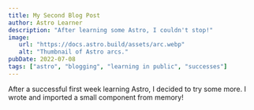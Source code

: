 ```yaml
---
title: My Second Blog Post
author: Astro Learner
description: "After learning some Astro, I couldn't stop!"
image:
   url: "https://docs.astro.build/assets/arc.webp"
   alt: "Thumbnail of Astro arcs."
pubDate: 2022-07-08
tags: ["astro", "blogging", "learning in public", "successes"]
---
```


After a successful first week learning Astro, I decided to try some more. I wrote and imported a small component from memory!
